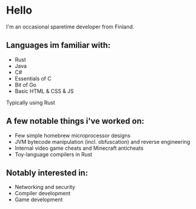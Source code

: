# Hello
I'm an occasional sparetime developer from Finland.

## Languages im familiar with:
- Rust
- Java
- C#
- Essentials of C
- Bit of Go
- Basic HTML & CSS & JS

Typically using Rust

## A few notable things i've worked on:
- Few simple homebrew microprocessor designs
- JVM bytecode manipulation (incl. obfuscation) and reverse engineering
- Internal video game cheats and Minecraft anticheats
- Toy-language compilers in Rust

## Notably interested in:
- Networking and security
- Compiler development
- Game development
